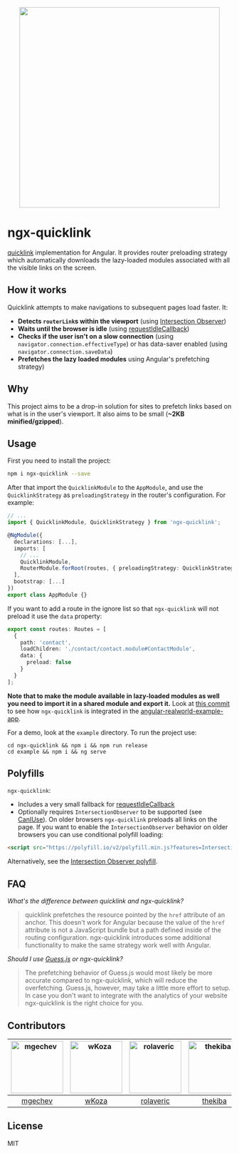 <p align="center">
  <img src="https://github.com/mgechev/ngx-quicklink/blob/master/logos/logo.png?raw=true" width="450px">
</div>

# ngx-quicklink

[quicklink](https://github.com/GoogleChromeLabs/quicklink) implementation for Angular. It provides router preloading strategy which automatically downloads the lazy-loaded modules associated with all the visible links on the screen.

## How it works

Quicklink attempts to make navigations to subsequent pages load faster. It:

* **Detects `routerLink`s within the viewport** (using [Intersection Observer](https://developer.mozilla.org/en-US/docs/Web/API/Intersection_Observer_API))
* **Waits until the browser is idle** (using [requestIdleCallback](https://developer.mozilla.org/en-US/docs/Web/API/Window/requestIdleCallback))
* **Checks if the user isn't on a slow connection** (using `navigator.connection.effectiveType`) or has data-saver enabled (using `navigator.connection.saveData`)
* **Prefetches the lazy loaded modules** using Angular's prefetching strategy)

## Why

This project aims to be a drop-in solution for sites to prefetch links based on what is in the user's viewport. It also aims to be small (**~2KB minified/gzipped**).

## Usage

First you need to install the project:

```bash
npm i ngx-quicklink --save
```

After that import the `QuicklinkModule` to the `AppModule`, and use the `QuicklinkStrategy` as `preloadingStrategy` in the router's configuration. For example:

```ts
// ...
import { QuicklinkModule, QuicklinkStrategy } from 'ngx-quicklink';

@NgModule({
  declarations: [...],
  imports: [
    // ...
    QuicklinkModule,
    RouterModule.forRoot(routes, { preloadingStrategy: QuicklinkStrategy }),
  ],
  bootstrap: [...]
})
export class AppModule {}
```

If you want to add a route in the ignore list so that `ngx-quicklink` will not preload it use the `data` property:

```ts
export const routes: Routes = [
  {
    path: 'contact',
    loadChildren: './contact/contact.module#ContactModule',
    data: {
      preload: false
    }
  }
];

```

**Note that to make the module available in lazy-loaded modules as well you need to import it in a shared module and export it.** Look at [this commit](https://github.com/mgechev/angular-realworld-example-app-qucklink/commit/33ea101c7d84bb5ca086f107148bbc958659f83f) to see how `ngx-quicklink` is integrated in the [angular-realworld-example-app](https://github.com/gothinkster/angular-realworld-example-app).

For a demo, look at the `example` directory. To run the project use:

```shell
cd ngx-quicklink && npm i && npm run release
cd example && npm i && ng serve
```

## Polyfills

`ngx-quicklink`:

* Includes a very small fallback for [requestIdleCallback](https://developer.mozilla.org/en-US/docs/Web/API/Window/requestIdleCallback)
* Optionally requires `IntersectionObserver` to be supported (see [CanIUse](https://caniuse.com/#feat=intersectionobserver)). On older browsers `ngx-quicklink` preloads all links on the page. If you want to enable the `IntersectionObserver` behavior on older browsers you can use conditional polyfill loading:

```html
<script src="https://polyfill.io/v2/polyfill.min.js?features=IntersectionObserver"></script>
```

Alternatively, see the [Intersection Observer polyfill](https://github.com/w3c/IntersectionObserver/tree/master/polyfill).

## FAQ

*What's the difference between quicklink and ngx-quicklink?*

>quicklink prefetches the resource pointed by the `href` attribute of an anchor. This doesn't work for Angular because the value of the `href` attribute is not a JavaScript bundle but a path defined inside of the routing configuration. ngx-quicklink introduces some additional functionality to make the same strategy work well with Angular.

*Should I use [Guess.js](https://github.com/guess-js/guess) or ngx-quicklink?*

>The prefetching behavior of Guess.js would most likely be more accurate compared to ngx-quicklink, which will reduce the overfetching. Guess.js, however, may take a little more effort to setup. In case you don't want to integrate with the analytics of your website ngx-quicklink is the right choice for you.

## Contributors

[<img alt="mgechev" src="https://avatars1.githubusercontent.com/u/455023?v=4&s=117" width="117">](https://github.com/mgechev) |[<img alt="wKoza" src="https://avatars2.githubusercontent.com/u/11403260?v=4&s=117" width="117">](https://github.com/wKoza) |[<img alt="rolaveric" src="https://avatars1.githubusercontent.com/u/960670?v=4&s=117" width="117">](https://github.com/rolaveric) |[<img alt="thekiba" src="https://avatars0.githubusercontent.com/u/1910515?v=4&s=117" width="117">](https://github.com/thekiba) |[<img alt="maktarsis" src="https://avatars1.githubusercontent.com/u/21989873?v=4&s=117" width="117">](https://github.com/maktarsis) |
:---: |:---: |:---: |:---: |:---: |
[mgechev](https://github.com/mgechev) |[wKoza](https://github.com/wKoza) |[rolaveric](https://github.com/rolaveric) |[thekiba](https://github.com/thekiba) |[maktarsis](https://github.com/maktarsis) |

## License

MIT
